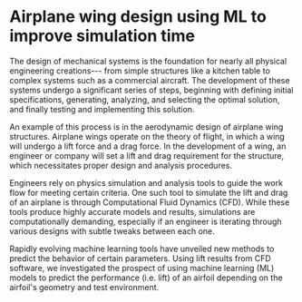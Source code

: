 # Airplane wing design using ML to improve simulation time

The design of mechanical systems is the foundation for nearly all physical engineering creations--- from simple structures like a kitchen table to complex systems such as a commercial aircraft. The development of these systems undergo a significant series of steps, beginning with defining initial specifications, generating, analyzing, and selecting the optimal solution, and finally testing and implementing this solution.

An example of this process is in the aerodynamic design of airplane wing structures. Airplane wings operate on the theory of flight, in which a wing will undergo a lift force and a drag force. In the development of a wing, an engineer or company will set a lift and drag requirement for the structure, which necessitates proper design and analysis procedures.

Engineers rely on physics simulation and analysis tools to guide the work flow for meeting certain criteria. One such tool to simulate the lift and drag of an airplane is through Computational Fluid Dynamics (CFD). While these tools produce highly accurate models and results, simulations are computationally demanding, especially if an engineer is iterating through various designs with subtle tweaks between each one.

Rapidly evolving machine learning tools have unveiled new methods to predict the behavior of certain parameters. Using lift results from CFD software, we investigated the prospect of using machine learning (ML) models to predict the performance (i.e. lift) of an airfoil depending on the airfoil's geometry and test environment.

